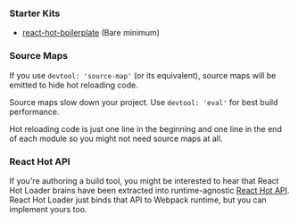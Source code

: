 ### Starter Kits
* [react-hot-boilerplate](https://github.com/gaearon/react-hot-boilerplate) (Bare minimum)

### Source Maps

If you use `devtool: 'source-map'` (or its equivalent), source maps will be emitted to hide hot reloading code.

Source maps slow down your project. Use `devtool: 'eval'` for best build performance.

Hot reloading code is just one line in the beginning and one line in the end of each module so you might not need source maps at all.

### React Hot API

If you're authoring a build tool, you might be interested to hear that React Hot Loader brains have been extracted into runtime-agnostic [React Hot API](https://github.com/gaearon/react-hot-api). React Hot Loader just binds that API to Webpack runtime, but you can implement yours too.
